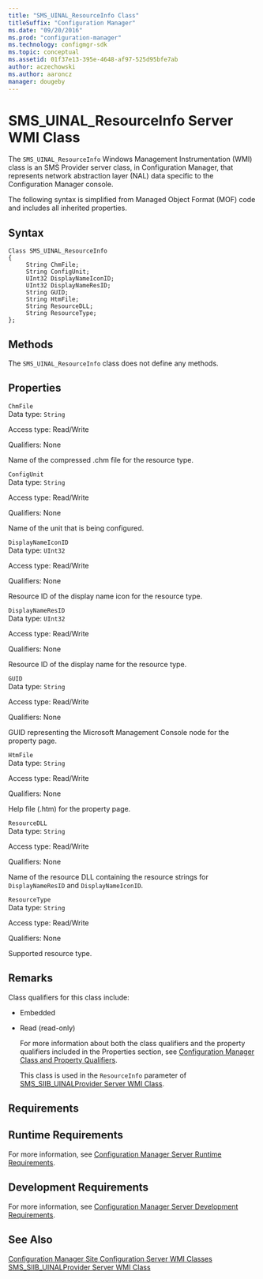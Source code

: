 ```yaml
---
title: "SMS_UINAL_ResourceInfo Class"
titleSuffix: "Configuration Manager"
ms.date: "09/20/2016"
ms.prod: "configuration-manager"
ms.technology: configmgr-sdk
ms.topic: conceptual
ms.assetid: 01f37e13-395e-4648-af97-525d95bfe7ab
author: aczechowski
ms.author: aaroncz
manager: dougeby
---
```

# SMS_UINAL_ResourceInfo Server WMI Class
The `SMS_UINAL_ResourceInfo` Windows Management Instrumentation (WMI) class is an SMS Provider server class, in Configuration Manager, that represents network abstraction layer (NAL) data specific to the Configuration Manager console.  

 The following syntax is simplified from Managed Object Format (MOF) code and includes all inherited properties.  

## Syntax  

```  
Class SMS_UINAL_ResourceInfo   
{  
     String ChmFile;  
     String ConfigUnit;  
     UInt32 DisplayNameIconID;  
     UInt32 DisplayNameResID;  
     String GUID;  
     String HtmFile;  
     String ResourceDLL;  
     String ResourceType;  
};  
```  

## Methods  
 The `SMS_UINAL_ResourceInfo` class does not define any methods.  

## Properties  
 `ChmFile`  
 Data type: `String`  

 Access type: Read/Write  

 Qualifiers: None  

 Name of the compressed .chm file for the resource type.  

 `ConfigUnit`  
 Data type: `String`  

 Access type: Read/Write  

 Qualifiers: None  

 Name of the unit that is being configured.  

 `DisplayNameIconID`  
 Data type: `UInt32`  

 Access type: Read/Write  

 Qualifiers: None  

 Resource ID of the display name icon for the resource type.  

 `DisplayNameResID`  
 Data type: `UInt32`  

 Access type: Read/Write  

 Qualifiers: None  

 Resource ID of the display name for the resource type.  

 `GUID`  
 Data type: `String`  

 Access type: Read/Write  

 Qualifiers: None  

 GUID representing the Microsoft Management Console node for the property page.  

 `HtmFile`  
 Data type: `String`  

 Access type: Read/Write  

 Qualifiers: None  

 Help file (.htm) for the property page.  

 `ResourceDLL`  
 Data type: `String`  

 Access type: Read/Write  

 Qualifiers: None  

 Name of the resource DLL containing the resource strings for `DisplayNameResID` and `DisplayNameIconID`.  

 `ResourceType`  
 Data type: `String`  

 Access type: Read/Write  

 Qualifiers: None  

 Supported resource type.  

## Remarks  
 Class qualifiers for this class include:  

- Embedded  

- Read (read-only)  

  For more information about both the class qualifiers and the property qualifiers included in the Properties section, see [Configuration Manager Class and Property Qualifiers](../../../develop/reference/misc/class-and-property-qualifiers.md).  

  This class is used in the `ResourceInfo` parameter of [SMS_SIIB_UINALProvider Server WMI Class](../../../develop/reference/misc/sms_siib_uinalprovider-server-wmi-class.md).  

## Requirements  

## Runtime Requirements  
 For more information, see [Configuration Manager Server Runtime Requirements](../../../develop/core/reqs/server-runtime-requirements.md).  

## Development Requirements  
 For more information, see [Configuration Manager Server Development Requirements](../../../develop/core/reqs/server-development-requirements.md).  

## See Also  
 [Configuration Manager Site Configuration Server WMI Classes](../../../develop/reference/core/servers/configure/site-configuration-server-wmi-classes.md)   
 [SMS_SIIB_UINALProvider Server WMI Class](../../../develop/reference/misc/sms_siib_uinalprovider-server-wmi-class.md)
